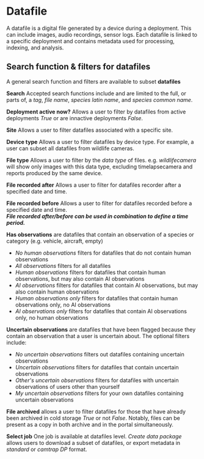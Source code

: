 # Datafile

A datafile is a digital file generated by a device during a deployment. This can include images, audio recordings, sensor logs. Each datafile is linked to a specific deployment and contains metadata used for processing, indexing, and analysis.

## Search function & filters for datafiles
A general search function and filters are available to subset **datafiles**

**Search** Accepted search functions include and are limited to the full, or parts of, a _tag_, _file name_, _species latin name_, and _species common name_.  
  
**Deployment active now?** Allows a user to filter by datafiles from active deployments _True_ or are innactive deployments _False_.  
  
**Site** Allows a user to filter datafiles associated with a specific site.  
  
**Device type** Allows a user to filter datafiles by device type. For example, a user can subset all datafiles from wildlife cameras.  

**File type** Allows a user to filter by the _data type_ of files. e.g. _wildlifecamera_ will show only images with this data type, excluding timelapsecamera and reports produced by the same device.  

**File recorded after** Allows a user to filter for datafiles recorder after a specified date and time.  

**File recorded before** Allows a user to filter for datafiles recorded before a specified date and time.  
_**File recorded after/before can be used in combination to define a time period.**_  

**Has observations** are datafiles that contain an observation of a species or category (e.g. vehicle, aircraft, empty)
- _No human observations_ filters for datafiles that do not contain human observations
- _All observations_ filters for all datafiles
- _Human observations_ filters for datafiles that contain human observations, but may also contain AI observations
- _AI observations_ filters for datafiles that contain AI observations, but may also contain human observations
- _Human observations only_ filters for datafiles that contain human observations only, no AI observations
- _AI observations only_ filters for datafiles that contain AI observations only, no human observations

  
**Uncertain observations** are datafiles that have been flagged because they contain an observation that a user is uncertain about. The optional filters include:
- _No uncertain observations_ filters out datafiles containing uncertain observations
- _Uncertain observations_ filters for datafiles that contain uncertain observations
- _Other's uncertain observations_ filters for datafiles with uncertain observations of users other than yourself
- _My uncertain observations_ filters for your own datafiles containing uncertain observations

  
**File archived** allows a user to filter datafiles for those that have already been archived in cold storage _True_ or not _False_. Notably, files can be present as a copy in both archive and in the portal simultaneously.
  
**Select job** One job is available at datafiles level. _Create data package_ allows users to download a subset of datafiles, or export metadata in _standard_ or _camtrap DP_ format.   
